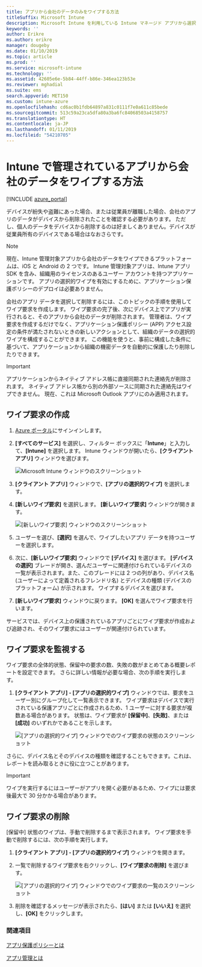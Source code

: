 ```yaml
---
title: アプリから会社のデータのみをワイプする方法
titleSuffix: Microsoft Intune
description: Microsoft Intune を利用している Intune マネージド アプリから選択的に会社のデータのみをワイプする方法について説明します。
keywords: ''
author: Erikre
ms.author: erikre
manager: dougeby
ms.date: 01/10/2019
ms.topic: article
ms.prod: ''
ms.service: microsoft-intune
ms.technology: ''
ms.assetid: 42605e6e-5b84-44ff-b86e-346ea123b53e
ms.reviewer: mghadial
ms.suite: ems
search.appverid: MET150
ms.custom: intune-azure
ms.openlocfilehash: cd6ac0b1fdb64897a831c0111f7e0a611c85bede
ms.sourcegitcommit: 513c59a23ca5dfa80a3ba6fc84068503a4158757
ms.translationtype: HT
ms.contentlocale: ja-JP
ms.lasthandoff: 01/11/2019
ms.locfileid: "54210705"
---
```

# <a name="how-to-wipe-only-corporate-data-from-intune-managed-apps"></a>Intune で管理されているアプリから会社のデータをワイプする方法

[!INCLUDE [azure_portal](./includes/azure_portal.md)]

デバイスが紛失や盗難にあった場合、または従業員が離職した場合、会社のアプリのデータがデバイスから削除されたことを確認する必要があります。 ただし、個人のデータをデバイスから削除するのは好ましくありません。デバイスが従業員所有のデバイスである場合はなおさらです。

>[!NOTE]
> 現在、Intune 管理対象アプリから会社のデータをワイプできるプラットフォームは、iOS と Android の 2 つです。 Intune 管理対象アプリは、Intune アプリ SDK を含み、組織用のライセンスのあるユーザー アカウントを持つアプリケーションです。 アプリの選択的ワイプを有効にするために、アプリケーション保護ポリシーのデプロイは必要ありません。

会社のアプリ データを選択して削除するには、このトピックの手順を使用してワイプ要求を作成します。 ワイプ要求の完了後、次にデバイス上でアプリが実行されると、そのアプリから会社のデータが削除されます。 管理者は、ワイプ要求を作成するだけでなく、アプリケーション保護ポリシー (APP) アクセス設定の条件が満たされないときの新しいアクションとして、組織のデータの選択的ワイプを構成することができます。 この機能を使うと、事前に構成した条件に基づいて、アプリケーションから組織の機密データを自動的に保護したり削除したりできます。

>[!IMPORTANT]
> アプリケーションからネイティブ アドレス帳に直接同期された連絡先が削除されます。 ネイティブ アドレス帳から別の外部ソースに同期された連絡先はワイプできません。 現在、これは Microsoft Outlook アプリにのみ適用されます。

## <a name="create-a-wipe-request"></a>ワイプ要求の作成

1.  [Azure ポータル](https://portal.azure.com)にサインインします。

2.  **[すべてのサービス]** を選択し、フィルター ボックスに「**Intune**」と入力して、**[Intune]** を選択します。 Intune ウィンドウが開いたら、**[クライアント アプリ]** ウィンドウを選びます。

    ![Microsoft Intune ウィンドウのスクリーンショット](./media/apps-selective-wipe01.png)

3.  **[クライアント アプリ]** ウィンドウで、**[アプリの選択的ワイプ]** を選択します。

4.  **[新しいワイプ要求]** を選択します。 **[新しいワイプ要求]** ウィンドウが開きます。

    ![[新しいワイプ要求] ウィンドウのスクリーンショット](./media/AzurePortal_MAM_NewWipeRequest.png)

5.  ユーザーを選び、**[選択]** を選んで、ワイプしたいアプリ データを持つユーザーを選択します。

6.  次に、**[新しいワイプ要求]** ウィンドウで **[デバイス]** を選びます。 **[デバイスの選択]** ブレードが開き、選んだユーザーに関連付けられているデバイスの一覧が表示されます。また、このブレードには 2 つの列があり、デバイス名 (ユーザーによって定義されるフレンドリ名) とデバイスの種類 (デバイスのプラットフォーム) が示されます。 ワイプするデバイスを選びます。

7.  **[新しいワイプ要求]** ウィンドウに戻ります。 **[OK]** を選んでワイプ要求を行います。

サービスでは、デバイス上の保護されているアプリごとにワイプ要求が作成および追跡され、そのワイプ要求にはユーザーが関連付けられています。

## <a name="monitor-your-wipe-requests"></a>ワイプ要求を監視する

ワイプ要求の全体的状態、保留中の要求の数、失敗の数がまとめてある概要レポートを設定できます。 さらに詳しい情報が必要な場合、次の手順を実行します。

1.  **[クライアント アプリ] - [アプリの選択的ワイプ]** ウィンドウでは、要求をユーザー別にグループ化して一覧表示できます。 ワイプ要求はデバイスで実行されている保護アプリごとに作成されるため、1 ユーザーに対する要求が複数ある場合があります。 状態は、ワイプ要求が **[保留中]**、**[失敗]**、または **[成功]** のいずれかであることを示します。

    ![[アプリの選択的ワイプ] ウィンドウでのワイプ要求の状態のスクリーンショット](./media/wipe-request-status-1.png)

さらに、デバイス名とそのデバイスの種類を確認することもできます。これは、レポートを読み取るときに役に立つことがあります。

>[!IMPORTANT]
> ワイプを実行するにはユーザーがアプリを開く必要があるため、ワイプには要求後最大で 30 分かかる場合があります。

## <a name="delete-a-wipe-request"></a>ワイプ要求の削除

[保留中] 状態のワイプは、手動で削除するまで表示されます。 ワイプ要求を手動で削除するには、次の手順を実行します。

1.  **[クライアント アプリ] - [アプリの選択的ワイプ]** ウィンドウを開きます。

2.  一覧で削除するワイプ要求を右クリックし、**[ワイプ要求の削除]** を選びます。

    ![[アプリの選択的ワイプ] ウィンドウでのワイプ要求の一覧のスクリーンショット](./media/delete-wipe-request.png)

3.  削除を確認するメッセージが表示されたら、**[はい]** または **[いいえ]** を選択し、**[OK]** をクリックします。

### <a name="see-also"></a>関連項目
[アプリ保護ポリシーとは](app-protection-policy.md)

[アプリ管理とは](app-management.md)
